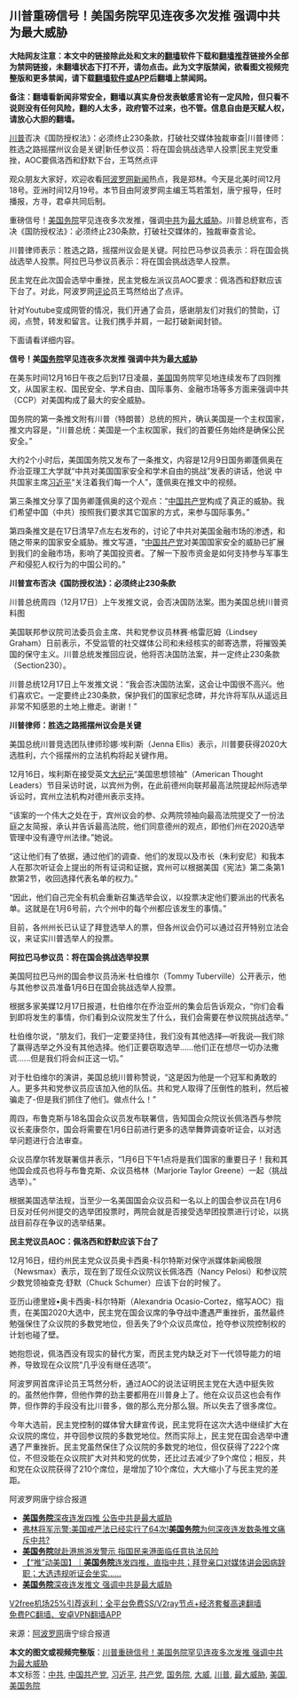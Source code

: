  <h2>川普重磅信号！美国务院罕见连夜多次发推 强调中共为最大威胁</h2> <p class="notice"><b>大陆网友注意：本文中的链接除此处和文末的<a href="https://github.com/bannedbook/fanqiang" >翻墙</a>软件下载和<a href="https://github.com/killgcd/justmysocks/blob/master/README.md">翻墙推荐</a>链接外全部为禁网链接，未翻墙状态下打不开，请勿点击。此为文字版禁闻，欲看图文视频完整版和更多禁闻，请下载<a href="https://github.com/bannedbook/fanqiang">翻墙软件或APP</a>后翻墙上禁闻网。</p><p>备注：翻墙看新闻非常安全，翻墙以真实身份发表敏感言论有一定风险，但只看不说则没有任何风险，翻的人太多，政府管不过来，也不管。信息自由是天赋人权，请放心大胆的翻墙。</b></p>  <div class="entry"> <p id="summary"><a href="https://www.bannedbook.org/bnews/tag/%e5%b7%9d%e6%99%ae/" class="st_tag internal_tag" rel="tag" title="标签 川普 下的日志">川普</a>否决《国防授权法》：必须终止230条款，打破社交媒体独裁审查|川普律师：胜选之路摇摆州议会是关键|新任参议员：将在国会挑战选举人投票|民主党受重挫，AOC要佩洛西和舒默下台，王笃然点评</p> <p>观众朋友大家好，欢迎收看<span class='wp_keywordlink_affiliate'><a href="https://www.aboluowang.com/" title="阿波罗网" target="_blank">阿波罗网</a></span><span class='wp_keywordlink_affiliate'><a href="https://www.bannedbook.org/" title="新闻">新闻</a></span>热点，我是郑林。今天是北美时间12月18号。亚洲时间12月19号。本节目由阿波罗网主编王笃若策划，唐宁报导，任时播报，方寻，君卓共同后制。</p> <p>重磅信号！<a href="https://www.bannedbook.org/bnews/tag/%e7%be%8e%e5%9b%bd%e5%8a%a1%e9%99%a2/" class="st_tag internal_tag" rel="tag" title="标签 美国务院 下的日志">美国务院</a>罕见连夜多次发推，强调<a href="https://www.bannedbook.org/bnews/tag/%e4%b8%ad%e5%85%b1/" class="st_tag internal_tag" rel="tag" title="标签 中共 下的日志">中共</a>为<a href="https://www.bannedbook.org/bnews/tag/%E6%9C%80%E5%A4%A7%E5%A8%81%E8%83%81/" class="st_tag internal_tag" rel="tag" title="标签 最大威胁 下的日志">最大威胁</a>。川普总统宣布，否决《国防授权法》：必须终止230条款，打破社交媒体的，独裁审查言论。</p> <p>川普律师表示：胜选之路，摇摆州议会是关键。阿拉巴马参议员表示：将在国会挑战选举人投票。阿拉巴马参议员表示：将在国会挑战选举人投票。</p> <p>民主党在此次国会选举中重挫，民主党极左派议员AOC要求：佩洛西和舒默应该下台了。对此，阿波罗网<span class='wp_keywordlink_affiliate'><a href="https://www.bannedbook.org/bnews/comments/" title="新闻评论" target="_blank">评论</a></span>员王笃然给出了点评。</p> <p>针对Youtube变成网管的情况，我们开通了会员，感谢朋友们对我们的赞助，订阅，点赞，转发和留言。让我们携手并肩，一起打破新闻封锁。</p> <p>下面请看详细内容。</p> <p><strong>信号！美<a href="https://www.bannedbook.org/bnews/tag/%e5%9b%bd%e5%8a%a1%e9%99%a2/" class="st_tag internal_tag" rel="tag" title="标签 国务院 下的日志">国务院</a>罕见连夜多次发推 强调中共为最<a href="https://www.bannedbook.org/bnews/tag/%E5%A4%A7%E5%A8%81/" class="st_tag internal_tag" rel="tag" title="标签 大威 下的日志">大威</a>胁</strong></p> <p>在美东时间12月16日午夜之后到17日凌晨，<a href="https://www.bannedbook.org/bnews/tag/%e7%be%8e%e5%9b%bd/" class="st_tag internal_tag" rel="tag" title="标签 美国 下的日志">美国</a>国务院罕见地连续发布了四则推文，从国家主权、国民安全、学术自由、国际事务、金融市场等多方面来强调中共（CCP）对美国构成了最大的安全威胁。</p> <p>国务院的第一条推文附有川普（特朗普）总统的照片，确认美国是一个主权国家，推文内容是，“川普总统：美国是一个主权国家，我们的首要任务始终是确保公民安全。”</p>  <p>大约2个小时后，美国国务院又发布了一条推文，内容是12月9日国务卿蓬佩奥在乔治亚理工大学就“中共对美国国家安全和学术自由的挑战”发表的讲话，他说 中共国家主席<a href="https://www.bannedbook.org/bnews/tag/%e4%b9%a0%e8%bf%91%e5%b9%b3/" class="st_tag internal_tag" rel="tag" title="标签 习近平 下的日志">习近平</a>“关注着我们每一个人”，蓬佩奥在推文中的视频。</p> <p>第三条推文分享了国务卿蓬佩奥的这个观点：“<span class='wp_keywordlink_affiliate'><a href="https://www.bannedbook.org/" title="中国" target="_blank">中国</a></span><a href="https://www.bannedbook.org/bnews/tag/%e5%85%b1%e4%ba%a7%e5%85%9a/" class="st_tag internal_tag" rel="tag" title="标签 共产党 下的日志">共产党</a>构成了真正的威胁。我们希望中国（中共）按照我们要求其它国家的方式，来参与国际事务。”</p> <p>第四条推文是在17日清早7点左右发布的，讨论了中共对美国金融市场的渗透，和随之带来的国家安全威胁。推文写道，“<a href="https://www.bannedbook.org/bnews/tag/%e4%b8%ad%e5%9b%bd%e5%85%b1%e4%ba%a7%e5%85%9a/" class="st_tag internal_tag" rel="tag" title="标签 中国共产党 下的日志">中国共产党</a>对美国国家安全的威胁已扩展到我们的金融市场，影响了美国投资者。了解一下股市资金是如何支持参与军事生产和侵犯人权行为的中国公司的。”</p> <p><strong>川普宣布否决《国防授权法》：必须终止230条款</strong></p> <p>川普总统周四（12月17日）上午发推文说，会否决国防法案。图为美国总统川普资料图</p> <p>美国联邦参议院司法委员会主席、共和党参议员林赛‧格雷厄姆（Lindsey Graham）日前表示，不受监管的社交媒体公司和未经核实的邮寄选票，将摧毁美国的保守主义。川普总统发推回应说，他将否决国防法案，并一定终止230条款（Section230）。</p> <p>川普总统12月17日上午发推文说：“我会否决国防法案，这会让中国很不高兴。他们喜欢它。一定要终止230条款，保护我们的国家纪念碑，并允许将军队从遥远且非常不知感恩的土地上撤走。谢谢！”</p> <p><strong>川普律师：胜选之路摇摆州议会是关键</strong></p> <p>美国总统川普竞选团队律师珍娜‧埃利斯（Jenna Ellis）表示，川普要获得2020大选胜利，六个摇摆州的立法机构将起关键作用。</p> <p>12月16日，埃利斯在接受英文<span class='wp_keywordlink_affiliate'><a href="http://www.epochtimes.com/" title="大纪元" target="_blank">大纪元</a></span>“美国思想领袖”（American Thought Leaders）节目采访时说，以宾州为例，在此前德州向联邦最高法院提起州际选举诉讼时，宾州立法机构对德州表示支持。</p>  <p>“该案的一个伟大之处在于，宾州议会的参、众两院领袖向最高法院提交了一份法庭之友简报，承认并告诉最高法院，他们同意德州的观点，即他们州在2020选举管理中没有遵守州法律。”她说。</p> <p>“这让他们有了依据，通过他们的调查、他们的发现以及市长（朱利安尼）和我本人在那次听证会上提出的所有证词和证据，宾州可以根据美国《宪法》第二条第1款第2节，收回选择代表名单的权力。”</p> <p>“因此，他们自己完全有机会重新召集选举会议，以投票决定他们要派出的代表名单。这就是在1月6号前，六个州中的每个州都应该发生的事情。”</p> <p>目前，各州州长已认证了拜登选举人的票，但各州议会仍可以通过召开特别立法会议，来证实川普选举人的投票。</p> <p><strong>阿拉巴马参议员：将在国会挑战选举投票</strong></p> <p>美国阿拉巴马州的国会参议员汤米·杜伯维尔（Tommy Tuberville）公开表示，他与其他参议员准备1月6日在国会挑战选举人投票。</p> <p>根据多家美媒12月17日报道，杜伯维尔在乔治亚州的集会后告诉观众，“你们会看到即将发生的事情，你们看到众议院发生了什么，我们会需要在参议院挑战选举。”</p> <p>杜伯维尔说，“朋友们，我们一定要坚持住，我们没有其他选择—听我说—我们除了赢得选举之外没有其他选择。他们正要窃取选举&#8230;&#8230;他们正在想尽一切办法撒谎&#8230;&#8230;但是我们将会纠正这一切。”</p> <p>对于杜伯维尔的演讲，美国总统川普称赞说，“这是因为他是一个冠军和勇敢的人。更多共和党参议员应该加入他的队伍。共和党人取得了压倒性的胜利，然后被骗走了-但是我们抓住了他们。做点什么！”</p> <p>周四，布鲁克斯与18名国会众议员发布联署信，告知国会众院议长佩洛西与参院议长麦康奈尔，国会将需要在1月6日前进行更多的选举舞弊调查听证会，以对选举问题进行合法审查。</p>  <p>众议员摩尔转发联署信并表示，“1月6日下午1点将是我们国家的重要日子！我和其他国会成员也将与布鲁克斯、众议员格林（Marjorie Taylor Greene）一起（挑战选举）。”</p> <p>根据美国选举法规，当至少一名美国国会众议员和一名以上的国会参议员在1月6日反对任何州提交的选举团投票时，两院会就是否接受选举团投票进行讨论，以挑战目前存在争议的选举结果。</p> <p><strong>民主党议员AOC：佩洛西和舒默应该下台了</strong></p> <p>12月16日，纽约州民主党众议员奥卡西奥-科尔特斯对保守派媒体新闻极限（Newsmax）表示，现在到了现任众议院议长佩洛西（Nancy Pelosi）和参议院少数党领袖查克·舒默（Chuck Schumer）应该下台的时候了。</p> <p>亚历山德里娅•奥卡西奥-科尔特斯（Alexandria Ocasio-Cortez，缩写AOC）指责，在美国2020大选中，民主党在国会议席的争夺战中遭遇严重挫折，虽然最终勉强保住了众议院的多数党地位，但丢失了9个众议员席位，抢夺参议院控制权的计划也碰了壁。</p> <p>她抱怨说，佩洛西没有现实的替代方案，而民主党内缺乏对下一代领导能力的培养，导致现在众议院“几乎没有继任选项”。</p> <p>阿波罗网首席评论员王笃然分析，通过AOC的说法证明民主党在大选中挺失败的。虽然他作弊，但他作弊的劲主要都用在川普身上了。他在众议员这也会有作弊，但作弊的手段没有比川普多，做的那么充分那么狠。所以失去了很多席位。</p> <p>今年大选前，民主党控制的媒体曾大肆宣传说，民主党将在这次大选中继续扩大在众议院的席位，并夺回参议院的多数党地位。然而实际上，民主党在国会选举中遭遇了严重挫折。民主党虽然保住了众议院的多数党的地位，但仅获得了222个席位，不但没能在众议院扩大对共和党的优势，还比过去减少了9个席位；相反，共和党在众议院获得了210个席位，是增加了10个席位，大大缩小了与民主党的差距。</p> <p>阿波罗网唐宁综合报道</p> <ul class='op-related-articles' title='相关阅读'> <li><a href='https://www.bannedbook.org/bnews/comments/20201218/1450521.html' target='_blank'><b>美国务院</b>深夜连发四推 公告中共是最大威胁</a></li> <li><a href='https://www.bannedbook.org/bnews/bannedvideo/20201218/1450434.html' target='_blank'>弗林将军示警:美国戒严法已经实行了64次!<b>美国务院</b>为何深夜连发数条推文痛斥中共?</a></li> <li><a href='https://www.bannedbook.org/bnews/headline/20201218/1450394.html' target='_blank'><b>美国务院</b>就赴港旅游发警示 指国民来港面临任意执法风险</a></li> <li><a href='https://www.bannedbook.org/bnews/bannedvideo/20201218/1450211.html' target='_blank'>【“推”动美国】｜<b>美国务院</b>连发四推，直指中共；拜登亲口对媒体讲会因病辞职；大选违规听证会坐实......</a></li> <li><a href='https://www.bannedbook.org/bnews/cnnews/20201218/1450185.html' target='_blank'><b>美国务院</b>深夜连发推文 强调中共是最大威胁</a></li> </ul> <p class="texttj"> <a href="https://github.com/bannedbook/fanqiang/wiki/V2ray%E6%9C%BA%E5%9C%BA" target="_blank">V2free机场25%引荐返利：全平台免费SS/V2ray节点+经济套餐高速翻墙</a><br/> <a href="https://github.com/bannedbook/fanqiang/wiki/%E7%A6%81%E9%97%BB%E7%BD%91%E5%AE%89%E5%8D%93%E7%BF%BB%E5%A2%99%E6%96%B0%E9%97%BBAPP" target="_blank">免费PC翻墙、安卓VPN翻墙APP</a></p><p> 来源：<a href="https://www.aboluowang.com/2020/1219/1535588.html" target="_blank">阿波罗网</a>唐宁综合报道 </p> <a name='sharetosocial'></a>       <div><b>本文的图文或视频完整版</b>：<a href='https://www.bannedbook.org/bnews/topimagenews/20201219/1450602.html'>川普重磅信号！美国务院罕见连夜多次发推 强调中共为最大威胁</a></div>  </div><!--END ENTRY--> <div class="postfooter"> <div>本文标签：<a href="https://www.bannedbook.org/bnews/tag/%e4%b8%ad%e5%85%b1/" rel="tag">中共</a>, <a href="https://www.bannedbook.org/bnews/tag/%e4%b8%ad%e5%9b%bd%e5%85%b1%e4%ba%a7%e5%85%9a/" rel="tag">中国共产党</a>, <a href="https://www.bannedbook.org/bnews/tag/%e4%b9%a0%e8%bf%91%e5%b9%b3/" rel="tag">习近平</a>, <a href="https://www.bannedbook.org/bnews/tag/%e5%85%b1%e4%ba%a7%e5%85%9a/" rel="tag">共产党</a>, <a href="https://www.bannedbook.org/bnews/tag/%e5%9b%bd%e5%8a%a1%e9%99%a2/" rel="tag">国务院</a>, <a href="https://www.bannedbook.org/bnews/tag/%E5%A4%A7%E5%A8%81/" rel="tag">大威</a>, <a href="https://www.bannedbook.org/bnews/tag/%e5%b7%9d%e6%99%ae/" rel="tag">川普</a>, <a href="https://www.bannedbook.org/bnews/tag/%E6%9C%80%E5%A4%A7%E5%A8%81%E8%83%81/" rel="tag">最大威胁</a>, <a href="https://www.bannedbook.org/bnews/tag/%e7%be%8e%e5%9b%bd/" rel="tag">美国</a>, <a href="https://www.bannedbook.org/bnews/tag/%e7%be%8e%e5%9b%bd%e5%8a%a1%e9%99%a2/" rel="tag">美国务院</a></div>  </div><!--END POSTFOOTER--> 